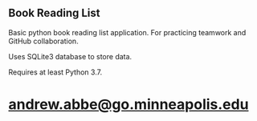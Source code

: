 ## Book Reading List

Basic python book reading list application. For practicing teamwork and GitHub collaboration. 

Uses SQLite3 database to store data. 

Requires at least Python 3.7.

# andrew.abbe@go.minneapolis.edu


